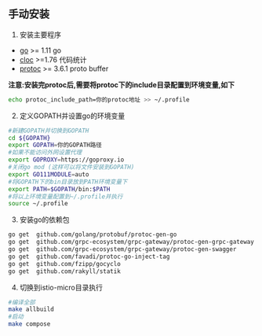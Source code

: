 ## 手动安装

1. 安装主要程序
- [go](https://studygolang.com/dl) >= 1.11 go
- [cloc](https://github.com/AlDanial/cloc) >=1.76  代码统计
- [protoc](https://github.com/protocolbuffers/protobuf) >= 3.6.1 proto buffer

**注意:安装完protoc后,需要将protoc下的include目录配置到环境变量,如下**

```bash
echo protoc_include_path=你的protoc地址 >> ~/.profile
```

2. 定义GOPATH并设置go的环境变量
```bash
#新建GOPATH并切换到GOPATH
cd ${GOPATH} 
export GOPATH=你的GOPATH路径 
#如果不能访问外网设置代理
export GOPROXY=https://goproxy.io 
#关闭go mod (这样可以将文件安装到GOPATH)
export GO111MODULE=auto  
#将GOPATH下的bin目录放到PATH环境变量下
export PATH=$GOPATH/bin:$PATH
#将以上环境变量配置到~/.profile并执行
source ~/.profile

```

3. 安装go的依赖包
```bash
go get  github.com/golang/protobuf/protoc-gen-go
go get  github.com/grpc-ecosystem/grpc-gateway/protoc-gen-grpc-gateway
go get  github.com/grpc-ecosystem/grpc-gateway/protoc-gen-swagger
go get  github.com/favadi/protoc-go-inject-tag 
go get  github.com/fzipp/gocyclo 
go get  github.com/rakyll/statik
```
4. 切换到istio-micro目录执行
```bash
#编译全部
make allbuild
#启动
make compose

```
